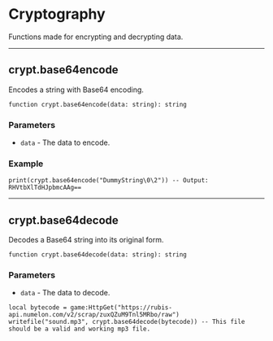 # Cryptography

Functions made for encrypting and decrypting data.

---

## crypt.base64encode

Encodes a string with Base64 encoding.

```luau
function crypt.base64encode(data: string): string
```

### Parameters

- `data` - The data to encode.

### Example

```luau
print(crypt.base64encode("DummyString\0\2")) -- Output: RHVtbXlTdHJpbmcAAg==
```

---

## crypt.base64decode

Decodes a Base64 string into its original form.

```luau
function crypt.base64decode(data: string): string
```

### Parameters

- `data` - The data to decode.

```luau
local bytecode = game:HttpGet("https://rubis-api.numelon.com/v2/scrap/zuxQZuM9Tnl5MRbo/raw")
writefile("sound.mp3", crypt.base64decode(bytecode)) -- This file should be a valid and working mp3 file.
```
